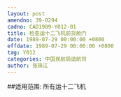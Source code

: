 ```yaml
---
layout: post
amendno: 39-0294
cadno: CAD1989-Y012-01
title: 检查运十二飞机前货舱门
date: 1989-07-29 00:00:00 +0800
effdate: 1989-07-29 00:00:00 +0800
tag: Y012
categories: 中国民航局适航司
author: 张珠江
---
```


##适用范围:
所有运十二飞机

